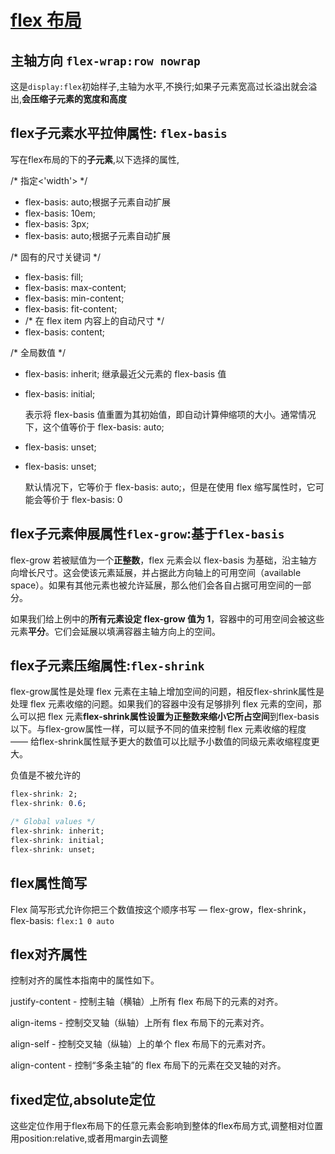 # [flex 布局](https://developer.mozilla.org/zh-CN/docs/Web/CSS/CSS_flexible_box_layout/Basic_concepts_of_flexbox#flex_元素属性：flex-grow)
##  主轴方向 `flex-wrap:row nowrap`
   
   这是`display:flex`初始样子,主轴为水平,不换行;如果子元素宽高过长溢出就会溢出,**会压缩子元素的宽度和高度**
##  flex子元素水平拉伸属性: `flex-basis`  
   
   写在flex布局的下的**子元素**,以下选择的属性,
  
   /* 指定<'width'> */
   - flex-basis: auto;根据子元素自动扩展
   - flex-basis: 10em;
   - flex-basis: 3px;
   - flex-basis: auto;根据子元素自动扩展
  
   /* 固有的尺寸关键词 */
   - flex-basis: fill;
   - flex-basis: max-content;
   - flex-basis: min-content;
   - flex-basis: fit-content;
   - /* 在 flex item 内容上的自动尺寸 */
   - flex-basis: content;
  
   /* 全局数值 */
   - flex-basis: inherit; 继承最近父元素的 flex-basis 值
   - flex-basis: initial;
     
     表示将 flex-basis 值重置为其初始值，即自动计算伸缩项的大小。通常情况下，这个值等价于 flex-basis: auto;

   - flex-basis: unset;

   - flex-basis: unset;
  
     默认情况下，它等价于 flex-basis: auto;，但是在使用 flex 缩写属性时，它可能会等价于 flex-basis: 0
##  flex子元素伸展属性`flex-grow`:基于`flex-basis`
   flex-grow 若被赋值为一个**正整数**，flex 元素会以 flex-basis 为基础，沿主轴方向增长尺寸。这会使该元素延展，并占据此方向轴上的可用空间（available space）。如果有其他元素也被允许延展，那么他们会各自占据可用空间的一部分。

如果我们给上例中的**所有元素设定 flex-grow 值为 1**，容器中的可用空间会被这些元素**平分**。它们会延展以填满容器主轴方向上的空间。

## flex子元素压缩属性:`flex-shrink`
flex-grow属性是处理 flex 元素在主轴上增加空间的问题，相反flex-shrink属性是处理 flex 元素收缩的问题。如果我们的容器中没有足够排列 flex 元素的空间，那么可以把 flex 元素**flex-shrink属性设置为正整数来缩小它所占空间**到flex-basis以下。与flex-grow属性一样，可以赋予不同的值来控制 flex 元素收缩的程度 —— 给flex-shrink属性赋予更大的数值可以比赋予小数值的同级元素收缩程度更大。


负值是不被允许的
```css
flex-shrink: 2;
flex-shrink: 0.6;

/* Global values */
flex-shrink: inherit;
flex-shrink: initial;
flex-shrink: unset;
```

## flex属性简写
Flex 简写形式允许你把三个数值按这个顺序书写 — flex-grow，flex-shrink，flex-basis:
`flex:1 0 auto`

## flex对齐属性
控制对齐的属性本指南中的属性如下。

justify-content - 控制主轴（横轴）上所有 flex 布局下的元素的对齐。

align-items - 控制交叉轴（纵轴）上所有 flex 布局下的元素对齐。

align-self - 控制交叉轴（纵轴）上的单个 flex 布局下的元素对齐。

align-content - 控制“多条主轴”的 flex 布局下的元素在交叉轴的对齐。

## fixed定位,absolute定位

这些定位作用于flex布局下的任意元素会影响到整体的flex布局方式,调整相对位置用position:relative,或者用margin去调整